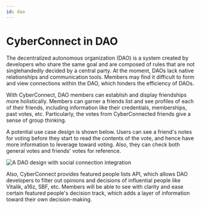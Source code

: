 ```yaml
---
id: dao
---
```


# CyberConnect in DAO

The decentralized autonomous organization (DAO) is a system created by developers who share the same goal and are composed of rules that are not singlehandedly decided by a central party. At the moment, DAOs lack native relationships and communication tools. Members may find it difficult to form and view connections within the DAO, which hinders the efficiency of DAOs. 

With CyberConnect, DAO members can establish and display friendships more holistically. Members can garner a friends list and see profiles of each of their friends, including information like their credentials, memberships, past votes, etc. Particularly, the votes from CyberConnected friends give a sense of group thinking. 

A potential use case design is shown below. Users can see a friend's notes for voting before they start to read the contents of the vote, and hence have more information to leverage toward voting. Also, they can check both general votes and friends' votes for reference. 

![A DAO design with social connection integration](https://files.gitbook.com/v0/b/gitbook-x-prod.appspot.com/o/spaces%2FF7jRWxIzybTcOZu4ciPh%2Fuploads%2FzHXFdt9XMiSsz8lsVoKL%2Fimage.png?alt=media&token=ee6e038d-90f6-4677-b2a1-b02f8e0be6a6)

Also, CyberConnect provides featured people lists API, which allows DAO developers to filter out opinions and decisions of influential people like Vitalik, a16z, SBF, etc. Members will be able to see with clarity and ease certain featured people's decision track, which adds a layer of information toward their own decision-making. 
